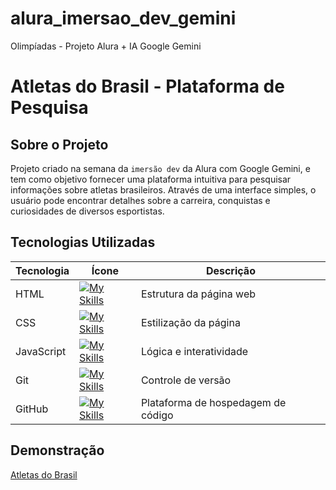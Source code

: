 # alura_imersao_dev_gemini
 Olimpíadas - Projeto Alura + IA Google Gemini

#  Atletas do Brasil - Plataforma de Pesquisa

##  Sobre o Projeto

Projeto criado na semana da `imersão dev` da Alura com Google Gemini, e tem como objetivo fornecer uma plataforma intuitiva para pesquisar informações sobre atletas brasileiros. Através de uma interface simples, o usuário pode encontrar detalhes sobre a carreira, conquistas e curiosidades de diversos esportistas.

##  Tecnologias Utilizadas

| Tecnologia | Ícone | Descrição |
|---|---|---|
| HTML | [![My Skills](https://skillicons.dev/icons?i=html)](https://skillicons.dev) | Estrutura da página web |
| CSS | [![My Skills](https://skillicons.dev/icons?i=css)](https://skillicons.dev) | Estilização da página |
| JavaScript | [![My Skills](https://skillicons.dev/icons?i=js)](https://skillicons.dev) | Lógica e interatividade |
| Git | [![My Skills](https://skillicons.dev/icons?i=git)](https://skillicons.dev) | Controle de versão |
| GitHub | ‍[![My Skills](https://skillicons.dev/icons?i=github)](https://skillicons.dev) | Plataforma de hospedagem de código |

##  Demonstração

<a href="https://alura-imersao-dev-gemini-tan.vercel.app/" target="_blank">Atletas do Brasil</a>
<!-- [[Atletas do Brasil](https://alura-imersao-dev-gemini-tan.vercel.app/)] -->
